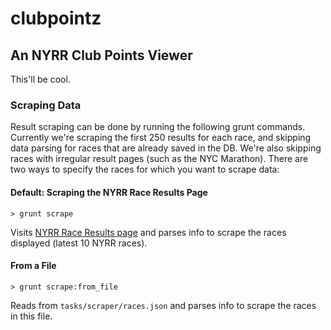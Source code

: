 # clubpointz 
## An NYRR Club Points Viewer

This'll be cool.

### Scraping Data

Result scraping can be done by running the following grunt commands. Currently we're scraping the first 250 results for each race, and skipping data parsing for races that are already saved in the DB. We're also skipping races with irregular result pages (such as the NYC Marathon). There are two ways to specify the races for which you want to scrape data:

#### Default: Scraping the NYRR Race Results Page
```
> grunt scrape
```
Visits [NYRR Race Results page](http://web2.nyrrc.org/cgi-bin/start.cgi/aes-programs/results/resultsarchive.htm) and parses info to scrape the races displayed (latest 10 NYRR races).

#### From a File
```
> grunt scrape:from_file
```
Reads from <code>tasks/scraper/races.json</code> and parses info to scrape the races in this file.
